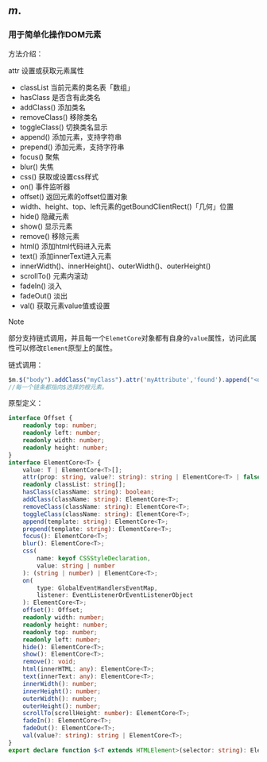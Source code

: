 ## $m.$

### 用于简单化操作DOM元素

方法介绍：

attr 设置或获取元素属性
 * classList 当前元素的类名表「数组」
 * hasClass 是否含有此类名
 * addClass() 添加类名
 * removeClass() 移除类名
 * toggleClass() 切换类名显示
 * append() 添加元素，支持字符串
 * prepend() 添加元素，支持字符串
 * focus() 聚焦
 * blur() 失焦
 * css() 获取或设置css样式
 * on() 事件监听器
 * offset() 返回元素的offset位置对象
 * width、height、top、left元素的getBoundClientRect()「几何」位置
 * hide() 隐藏元素
 * show() 显示元素
 * remove() 移除元素
 * html() 添加html代码进入元素
 * text() 添加innerText进入元素
 * innerWidth()、innerHeight()、outerWidth()、outerHeight()
 * scrollTo() 元素内滚动
 * fadeIn() 淡入
 * fadeOut() 淡出
 * val() 获取元素value值或设置

> [!NOTE]
>
> 部分支持链式调用，并且每一个`ElemetCore`对象都有自身的`value`属性，访问此属性可以修改`Element`原型上的属性。

链式调用：

```javascript
$m.$("body").addClass("myClass").attr('myAttribute','found').append("<div></div>").fadeOut()
//每一个链条都指向$选择的根元素。
```

原型定义：

```typescript
interface Offset {
    readonly top: number;
    readonly left: number;
    readonly width: number;
    readonly height: number;
}
interface ElementCore<T> {
    value: T | ElementCore<T>[];
    attr(prop: string, value?: string): string | ElementCore<T> | false;
    readonly classList: string[];
    hasClass(className: string): boolean;
    addClass(className: string): ElementCore<T>;
    removeClass(className: string): ElementCore<T>;
    toggleClass(className: string): ElementCore<T>;
    append(template: string): ElementCore<T>;
    prepend(template: string): ElementCore<T>;
    focus(): ElementCore<T>;
    blur(): ElementCore<T>;
    css(
        name: keyof CSSStyleDeclaration,
        value: string | number
    ): (string | number) | ElementCore<T>;
    on(
        type: GlobalEventHandlersEventMap,
        listener: EventListenerOrEventListenerObject
    ): ElementCore<T>;
    offset(): Offset;
    readonly width: number;
    readonly height: number;
    readonly top: number;
    readonly left: number;
    hide(): ElementCore<T>;
    show(): ElementCore<T>;
    remove(): void;
    html(innerHTML: any): ElementCore<T>;
    text(innerText: any): ElementCore<T>;
    innerWidth(): number;
    innerHeight(): number;
    outerWidth(): number;
    outerHeight(): number;
    scrollTo(scrollHeight: number): ElementCore<T>;
    fadeIn(): ElementCore<T>;
    fadeOut(): ElementCore<T>;
    val(value?: string): string | ElementCore<T>;
}
export declare function $<T extends HTMLElement>(selector: string): ElementCore<T> | ElementCore<T>[];

```

